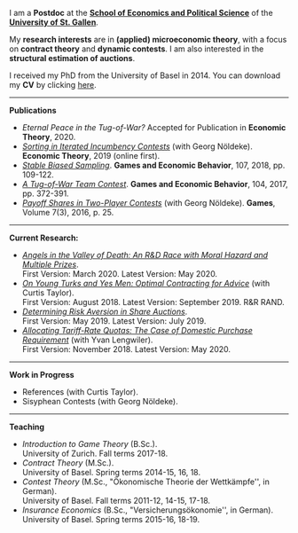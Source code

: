 I am a **Postdoc** at the **[School of Economics and Political Science](https://seps.unisg.ch)** of the **[University of St. Gallen](https://www.unisg.ch)**.

My **research interests** are in **(applied) microeconomic theory**, with a focus on **contract theory** and **dynamic contests**. I am also interested in the **structural estimation of auctions**.

I received my PhD from the University of Basel in 2014. You can download my **CV** by clicking [here](https://samuelhaefner.github.io/files/cvhaefner.pdf).

---

**Publications**
- *Eternal Peace in the Tug-of-War?* Accepted for Publication in **Economic Theory**, 2020.
- *[Sorting in Iterated Incumbency Contests](https://doi.org/10.1007/s00199-019-01205-8)* (with Georg Nöldeke). **Economic Theory**, 2019 (online first).
- *[Stable Biased Sampling](https://doi.org/10.1016/j.geb.2017.11.006)*. **Games and Economic Behavior**, 107, 2018, pp. 109-122.
- *[A Tug-of-War Team Contest](https://doi.org/10.1016/j.geb.2017.04.013)*. **Games and Economic Behavior**, 104, 2017, pp. 372-391.
- *[Payoff Shares in Two-Player Contests](http://www.mdpi.com/2073-4336/7/3/25/pdf)* (with Georg Nöldeke). **Games**, Volume 7(3), 2016, p. 25.

---

**Current Research:** 
- *[Angels in the Valley of Death: An R&D Race with Moral Hazard and Multiple Prizes](http://ssrn.com/abstract=3564033)*.  
First Version: March 2020. Latest Version: May 2020.  
- *[On Young Turks and Yes Men: Optimal Contracting for Advice](https://dx.doi.org/10.2139/ssrn.3229927)* (with Curtis Taylor).  
 First Version: August 2018. Latest Version: September 2019. R&R RAND. 
- *[Determining Risk Aversion in Share Auctions](https://dx.doi.org/10.2139/ssrn.3397027)*.  
 First Version: May 2019. Latest Version: July 2019. 
- *[Allocating Tariff-Rate Quotas: The Case of Domestic Purchase Requirement](https://dx.doi.org/10.2139/ssrn.3293534)* (with Yvan Lengwiler).  
 First Version: November 2018. Latest Version: May 2020. 

---

**Work in Progress**
- References (with Curtis Taylor).
- Sisyphean Contests (with Georg Nöldeke).

---

**Teaching**

- *Introduction to Game Theory* (B.Sc.).  
University of Zurich. Fall terms 2017-18. 
- *Contract Theory* (M.Sc.).  
University of Basel. Spring terms 2014-15, 16, 18. 
- *Contest Theory* (M.Sc., "Ökonomische Theorie der Wettkämpfe'',  in German).  
University of Basel. Fall terms 2011-12, 14-15, 17-18. 
- *Insurance Economics* (B.Sc., "Versicherungsökonomie'', in German).  
University of Basel. Spring terms 2015-16, 18-19.
